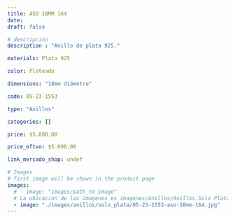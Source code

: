 ```yaml
---
title: ASO 18MM 164
date: 
draft: false

# descripcion
description : "Anillo de plata 925."

materials: Plata 925

color: Plateado

dimensions: "18mm diámetro"

code: 05-23-1553

type: "Anillos"

categories: []

price: $5.880,00

price_eftvo: $5.000,00

link_mercado_shop: undef

# Images
# first image will be shown in the product page
images:
  # - image: "images/path_to_image"
  # La ubicacion de las imagenes es imagenes/Anillos/Anillos.Solo Plata/05-23-1553-aso-18mm-164
  - image: "./images/anillos/solo_plata/05-23-1553-aso-18mm-164.jpg"
---
```

